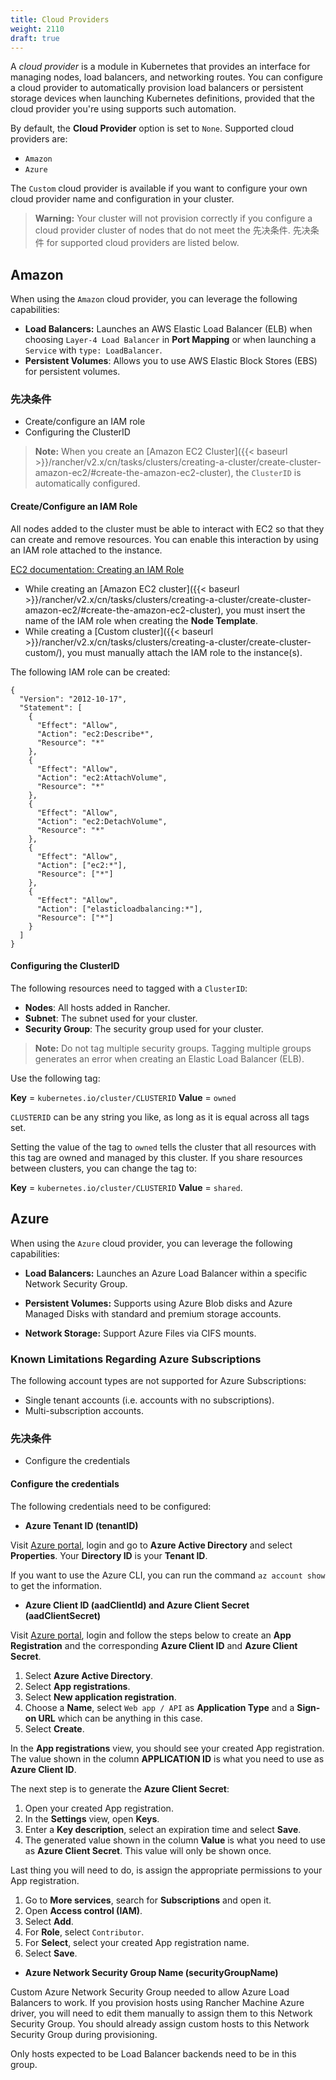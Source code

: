 ```yaml
---
title: Cloud Providers
weight: 2110
draft: true
---
```

A _cloud provider_ is a module in Kubernetes that provides an interface for managing nodes, load balancers, and networking routes. You can configure a cloud provider to automatically provision load balancers or persistent storage devices when launching Kubernetes definitions, provided that the cloud provider you're using supports such automation.

By default, the **Cloud Provider** option is set to `None`. Supported cloud providers are:

* `Amazon`
* `Azure`

The `Custom` cloud provider is available if you want to configure your own cloud provider name and configuration in your cluster.

> **Warning:** Your cluster will not provision correctly if you configure a cloud provider cluster of nodes that do not meet the 先决条件. 先决条件 for supported cloud providers are listed below.

## Amazon

When using the `Amazon` cloud provider, you can leverage the following capabilities:

- **Load Balancers:** Launches an AWS Elastic Load Balancer (ELB) when choosing `Layer-4 Load Balancer` in **Port Mapping** or when launching a `Service` with `type: LoadBalancer`.
- **Persistent Volumes**: Allows you to use AWS Elastic Block Stores (EBS) for persistent volumes.

### 先决条件

- Create/configure an IAM role
- Configuring the ClusterID

> **Note:** When you create an [Amazon EC2 Cluster]({{< baseurl >}}/rancher/v2.x/cn/tasks/clusters/creating-a-cluster/create-cluster-amazon-ec2/#create-the-amazon-ec2-cluster), the `ClusterID` is automatically configured.

#### Create/Configure an IAM Role

All nodes added to the cluster must be able to interact with EC2 so that they can create and remove resources. You can enable this interaction by using an IAM role attached to the instance.

[EC2 documentation: Creating an IAM Role](https://docs.aws.amazon.com/AWSEC2/latest/UserGuide/iam-roles-for-amazon-ec2.html#create-iam-role)

- While creating an [Amazon EC2 cluster]({{< baseurl >}}/rancher/v2.x/cn/tasks/clusters/creating-a-cluster/create-cluster-amazon-ec2/#create-the-amazon-ec2-cluster), you must insert the name of the IAM role when creating the **Node Template**.
- While creating a [Custom cluster]({{< baseurl >}}/rancher/v2.x/cn/tasks/clusters/creating-a-cluster/create-cluster-custom/), you must  manually attach the IAM role to the instance(s).

The following IAM role can be created:

```
{
  "Version": "2012-10-17",
  "Statement": [
    {
      "Effect": "Allow",
      "Action": "ec2:Describe*",
      "Resource": "*"
    },
    {
      "Effect": "Allow",
      "Action": "ec2:AttachVolume",
      "Resource": "*"
    },
    {
      "Effect": "Allow",
      "Action": "ec2:DetachVolume",
      "Resource": "*"
    },
    {
      "Effect": "Allow",
      "Action": ["ec2:*"],
      "Resource": ["*"]
    },
    {
      "Effect": "Allow",
      "Action": ["elasticloadbalancing:*"],
      "Resource": ["*"]
    }
  ]
}
```

#### Configuring the ClusterID

The following resources need to tagged with a `ClusterID`:

- **Nodes**: All hosts added in Rancher.
- **Subnet**: The subnet used for your cluster.
- **Security Group**: The security group used for your cluster.

>**Note:** Do not tag multiple security groups. Tagging multiple groups generates an error when creating an Elastic Load Balancer (ELB).

Use the following tag:

**Key** = `kubernetes.io/cluster/CLUSTERID` **Value** = `owned`

`CLUSTERID` can be any string you like, as long as it is equal across all tags set.

Setting the value of the tag to `owned` tells the cluster that all resources with this tag are owned and managed by this cluster. If you share resources between clusters, you can change the tag to:

**Key** = `kubernetes.io/cluster/CLUSTERID` **Value** = `shared`.

## Azure

When using the `Azure` cloud provider, you can leverage the following capabilities:

- **Load Balancers:** Launches an Azure Load Balancer within a specific Network Security Group.

- **Persistent Volumes:** Supports using Azure Blob disks and Azure Managed Disks with standard and premium storage accounts.

- **Network Storage:** Support Azure Files via CIFS mounts.

### Known Limitations Regarding Azure Subscriptions

The following account types are not supported for Azure Subscriptions:

- Single tenant accounts (i.e. accounts with no subscriptions).
- Multi-subscription accounts.

### 先决条件

* Configure the credentials

#### Configure the credentials

The following credentials need to be configured:

* **Azure Tenant ID (tenantID)**

Visit [Azure portal](https://portal.azure.com), login and go to **Azure Active Directory** and select **Properties**. Your **Directory ID** is your **Tenant ID**.

If you want to use the Azure CLI, you can run the command `az account show` to get the information.

* **Azure Client ID (aadClientId) and Azure Client Secret (aadClientSecret)**

Visit [Azure portal](https://portal.azure.com), login and follow the steps below to create an **App Registration** and the corresponding **Azure Client ID** and **Azure Client Secret**.

1. Select **Azure Active Directory**.
1. Select **App registrations**.
1. Select **New application registration**.
1. Choose a **Name**, select `Web app / API` as **Application Type** and a **Sign-on URL** which can be anything in this case.
1. Select **Create**.

In the **App registrations** view, you should see your created App registration. The value shown in the column **APPLICATION ID** is what you need to use as **Azure Client ID**.

The next step is to generate the **Azure Client Secret**:

1. Open your created App registration.
1. In the **Settings** view, open **Keys**.
1. Enter a **Key description**, select an expiration time and select **Save**.
1. The generated value shown in the column **Value** is what you need to use as **Azure Client Secret**. This value will only be shown once.

Last thing you will need to do, is assign the appropriate permissions to your App registration.

1. Go to **More services**, search for **Subscriptions** and open it.
1. Open **Access control (IAM)**.
1. Select **Add**.
1. For **Role**, select `Contributor`.
1. For **Select**, select your created App registration name.
1. Select **Save**.


* **Azure Network Security Group Name (securityGroupName)**

Custom Azure Network Security Group needed to allow Azure Load Balancers to work. If you provision hosts using Rancher Machine Azure driver, you will need to edit them manually to assign them to this Network Security Group. You should already assign custom hosts to this Network Security Group during provisioning.

Only hosts expected to be Load Balancer backends need to be in this group.
